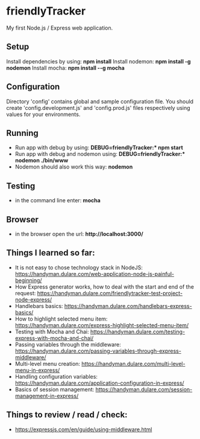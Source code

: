 # friendlyTracker

My first Node.js / Express web application.

Setup
----------
Install dependencies by using: **npm install**
Install nodemon: **npm install -g nodemon**
Install mocha: **npm install --g mocha**

Configuration
----------
Directory 'config' contains global and sample configuration file. You should create
'config.development.js' and 'config.prod.js' files respectively using values for your environments.

Running
----------
+ Run app with debug by using: **DEBUG=friendlyTracker:\* npm start**
+ Run app with debug and nodemon using: **DEBUG=friendlyTracker:\* nodemon ./bin/www**
+ Nodemon should also work this way: **nodemon**

Testing
----------
+ in the command line enter: **mocha**

Browser
----------
+ in the browser open the url: **http://localhost:3000/**


Things I learned so far:
----------
+ It is not easy to chose technology stack in NodeJS: https://handyman.dulare.com/web-application-node-js-painful-beginning/
+ How Express generator works, how to deal with the start and end of the request: https://handyman.dulare.com/friendlytracker-test-project-node-express/
+ Handlebars basics: https://handyman.dulare.com/handlebars-express-basics/
+ How to highlight selected menu item: https://handyman.dulare.com/express-highlight-selected-menu-item/
+ Testing with Mocha and Chai: https://handyman.dulare.com/testing-express-with-mocha-and-chai/
+ Passing variables through the middleware: https://handyman.dulare.com/passing-variables-through-express-middleware/
+ Multi-level menu creation: https://handyman.dulare.com/multi-level-menu-in-express/
+ Handling configuration variables: https://handyman.dulare.com/application-configuration-in-express/
+ Basics of session management: https://handyman.dulare.com/session-management-in-express/

Things to review / read / check:
----------
+ https://expressjs.com/en/guide/using-middleware.html
